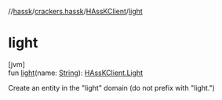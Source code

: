 //[hassk](../../../index.md)/[crackers.hassk](../index.md)/[HAssKClient](index.md)/[light](light.md)

# light

[jvm]\
fun [light](light.md)(name: [String](https://kotlinlang.org/api/latest/jvm/stdlib/kotlin/-string/index.html)): [HAssKClient.Light](-light/index.md)

Create an entity in the &quot;light&quot; domain (do not prefix with &quot;light.&quot;)
